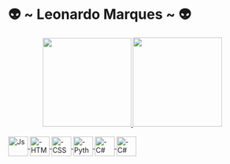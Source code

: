 # 👽 ~ Leonardo Marques ~ 👽

<div align="center">
  <a href="https://github.com/LeonardoMarques7">
  <img height="180em" src="https://github-readme-stats.vercel.app/api?username=LeonardoMarques7&show_icons=true&theme=midnight-purple&include_all_commits=true&count_private=true"/>
  <img height="181em" src="https://github-readme-stats.vercel.app/api/top-langs/?username=LeonardoMarques7&layout=compact&langs_count=7&theme=midnight-purple"/>
</div>
<div style="display: inline_block"><br>
  <img align="center" alt="Js" height="40" width="40" src="https://upload.wikimedia.org/wikipedia/commons/thumb/9/99/Unofficial_JavaScript_logo_2.svg/260px-Unofficial_JavaScript_logo_2.svg.png">
  <img align="center" alt="-HTML" height="40" width="40" src="https://upload.wikimedia.org/wikipedia/commons/thumb/6/61/HTML5_logo_and_wordmark.svg/800px-HTML5_logo_and_wordmark.svg.png">
  <img align="center" alt="-CSS" height="40" width="40" src="https://cdn-icons-png.flaticon.com/512/5968/5968242.png">
  <img align="center" alt="-Python" height="40" width="40" src="https://upload.wikimedia.org/wikipedia/commons/thumb/c/c3/Python-logo-notext.svg/2048px-Python-logo-notext.svg.png">
  <img align="center" alt="-C#" height="40" width="40" src="https://upload.wikimedia.org/wikipedia/commons/thumb/0/0d/C_Sharp_wordmark.svg/2048px-C_Sharp_wordmark.svg.png">
  <img align="center" alt="-C#" height="40" width="40" src="https://cdn.freebiesupply.com/logos/large/2x/react-1-logo-png-transparent.png">
</div>
